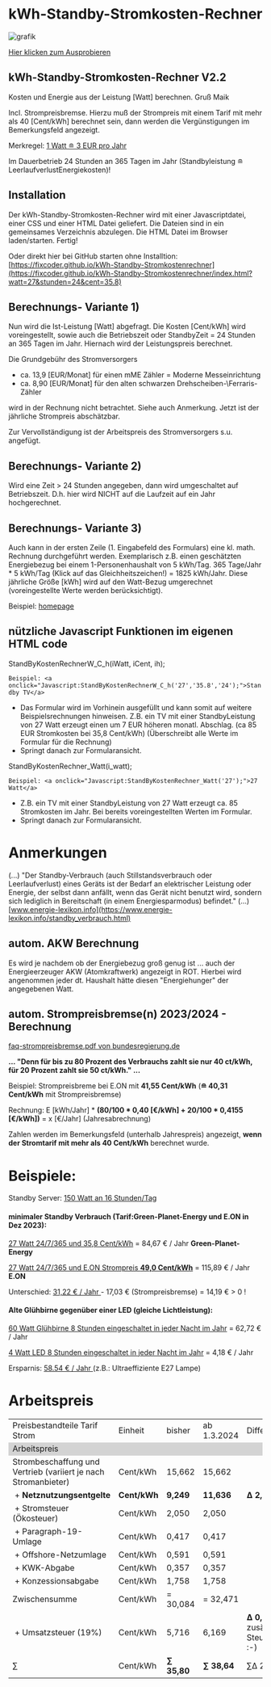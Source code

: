 # kWh-Standby-Stromkosten-Rechner 

![grafik](https://github.com/fixcoder/kWh-Standby-Stromkostenrechner/assets/152872653/af5f786f-be4b-4c2c-a3e3-98112907639f)


[Hier klicken zum Ausprobieren](https://fixcoder.github.io/kWh-Standby-Stromkostenrechner/)

## kWh-Standby-Stromkosten-Rechner V2.2
Kosten und Energie aus der Leistung [Watt] berechnen. Gruß Maik


Incl. Strompreisbremse. Hierzu muß der Strompreis mit einem Tarif mit mehr als 40 [Cent/kWh] berechnet sein, 
dann werden die Vergünstigungen im Bemerkungsfeld angezeigt.

Merkregel: [1 Watt &#8792; 3 EUR pro Jahr](https://fixcoder.github.io/kWh-Standby-Stromkostenrechner/index.html?watt=1&stunden=24&cent=35.8)

Im Dauerbetrieb 24 Stunden an 365 Tagen im Jahr (Standbyleistung  &#8792; LeerlaufverlustEnergiekosten)!



## Installation
Der kWh-Standby-Stromkosten-Rechner wird mit einer Javascriptdatei, einer CSS und einer HTML Datei geliefert.
Die Dateien sind in ein gemeinsames Verzeichnis abzulegen. Die HTML Datei im Browser laden/starten. Fertig!

Oder direkt hier bei GitHub starten ohne Installtion: [https://fixcoder.github.io/kWh-Standby-Stromkostenrechner](https://fixcoder.github.io/kWh-Standby-Stromkostenrechner/index.html?watt=27&stunden=24&cent=35.8)


## Berechnungs- Variante 1)
Nun wird die Ist-Leistung [Watt] abgefragt.
Die Kosten [Cent/kWh] wird voreingestellt, sowie auch die Betriebszeit oder StandbyZeit = 24 Stunden an 365 Tagen im Jahr.
Hiernach wird der Leistungspreis berechnet.

Die Grundgebühr des Stromversorgers 
- ca. 13,9 [EUR/Monat] für einen mME Zähler = Moderne Messeinrichtung
- ca. 8,90 [EUR/Monat] für den alten schwarzen Drehscheiben-\Ferraris-Zähler

wird in der Rechnung nicht betrachtet. Siehe auch Anmerkung.
Jetzt ist der jährliche Strompreis abschätzbar.

Zur Vervollständigung ist der Arbeitspreis des Stromversorgers s.u. angefügt.

## Berechnungs- Variante 2)

Wird eine Zeit > 24 Stunden angegeben, dann wird umgeschaltet auf Betriebszeit.
D.h. hier wird NICHT auf die Laufzeit auf ein Jahr hochgerechnet.

## Berechnungs- Variante 3)
Auch kann in der ersten Zeile (1. Eingabefeld des Formulars) eine kl. math. Rechnung durchgeführt werden. Exemplarisch z.B. einen
geschätzten Energiebezug bei einem 1-Personenhaushalt von 5 kWh/Tag. 365 Tage/Jahr * 5 kWh/Tag (Klick auf das Gleichheitszeichen!) = 1825 kWh/Jahr.
Diese jährliche Größe [kWh] wird auf den Watt-Bezug umgerechnet (voreingestellte Werte werden berücksichtigt).

Beispiel: [homepage](https://www.maikschulte.de/loesungen-klimawandel.php#MaiksStandbyStromkostenRechner)

## nützliche Javascript Funktionen im eigenen HTML code
StandByKostenRechnerW_C_h(iWatt, iCent, ih);

`Beispiel: <a onclick="Javascript:StandByKostenRechnerW_C_h('27','35.8','24');">Standby TV</a>` 

 - Das Formular wird im Vorhinein ausgefüllt und kann somit auf weitere Beispielsrechnungen hinweisen.
 Z.B. ein TV mit einer StandbyLeistung von 27 Watt erzeugt einen um 7 EUR höheren monatl. Abschlag. (ca 85 EUR Stromkosten bei 35,8 Cent/kWh)
(Überschreibt alle Werte im Formular für die Rechnung)
 - Springt danach zur Formularansicht.

StandByKostenRechner_Watt(i_watt);

`Beispiel: <a onclick="Javascript:StandByKostenRechner_Watt('27');">27 Watt</a>`


 - Z.B. ein TV mit einer StandbyLeistung von 27 Watt erzeugt ca. 85 Stromkosten im Jahr. Bei bereits voreingestellten Werten im Formular.
 - Springt danach zur Formularansicht.

# Anmerkungen

(...) "Der Standby-Verbrauch (auch Stillstandsverbrauch oder Leerlaufverlust) eines Geräts ist der Bedarf 
an elektrischer Leistung oder Energie, der selbst dann anfällt, wenn das Gerät nicht benutzt wird, 
sondern sich lediglich in Bereitschaft (in einem Energiesparmodus) befindet." (...) 
[www.energie-lexikon.info](https://www.energie-lexikon.info/standby_verbrauch.html)


## autom. AKW Berechnung
Es wird je nachdem ob der Energiebezug groß genug ist ... auch der Energieerzeuger AKW (Atomkraftwerk)
angezeigt in ROT. Hierbei wird angenommen jeder dt. Haushalt hätte diesen "Energiehunger" der angegebenen Watt.

## autom. Strompreisbremse(n) 2023/2024 - Berechnung

[faq-strompreisbremse.pdf von bundesregierung.de](https://www.bundesregierung.de/breg-de/themen/stromkostenrechner)

**... "Denn für bis zu 80 Prozent des Verbrauchs zahlt sie nur 40 ct/kWh, für 20 Prozent zahlt sie 50 ct/kWh." ...**

Beispiel: Strompreisbreme bei E.ON mit **41,55 Cent/kWh**   (**&#8792; 40,31 Cent/kWh** mit Strompreisbremse)

Rechnung: E [kWh/Jahr] * **(80/100 * 0,40 [€/kWh] + 20/100 * 0,4155 [€/kWh])** = x [€/Jahr] (Jahresabrechnung)

Zahlen werden im Bemerkungsfeld (unterhalb Jahrespreis) angezeigt, **wenn der Stromtarif mit mehr als 40 Cent/kWh** berechnet wurde.

# Beispiele:

Standby Server: [150 Watt an 16 Stunden/Tag](https://fixcoder.github.io/kWh-Standby-Stromkostenrechner/index.html?watt=150&stunden=16&cent=35.8) 

#### minimaler Standby Verbrauch (Tarif:Green-Planet-Energy und E.ON in Dez 2023):

[27 Watt 24/7/365 und 35,8 Cent/kWh](https://fixcoder.github.io/kWh-Standby-Stromkostenrechner/index.html?watt=27&stunden=24&cent=35.8) = 84,67 € / Jahr **Green-Planet-Energy**

[27 Watt 24/7/365 und E.ON Strompreis **49,0 Cent/kWh**](https://fixcoder.github.io/kWh-Standby-Stromkostenrechner/index.html?watt=27&stunden=24&cent=49) = 115,89 € / Jahr **E.ON**

Unterschied: [31,22 € / Jahr ](https://fixcoder.github.io/kWh-Standby-Stromkostenrechner/index.html?watt=27&stunden=24&cent=13.2)  - 17,03 € (Strompreisbremse) = 14,19 € > 0 !


#### Alte Glühbirne gegenüber einer LED (gleiche Lichtleistung):

[60 Watt Glühbirne 8 Stunden eingeschaltet in jeder Nacht im Jahr](https://fixcoder.github.io/kWh-Standby-Stromkostenrechner/index.html?watt=60&stunden=8&cent=35.8) = 62,72 € / Jahr 

[4 Watt LED 8 Stunden eingeschaltet in jeder Nacht im Jahr](https://fixcoder.github.io/kWh-Standby-Stromkostenrechner/index.html?watt=4&stunden=8&cent=35.8) = 4,18 €  / Jahr 

Ersparnis: [58.54 €  / Jahr ](https://fixcoder.github.io/kWh-Standby-Stromkostenrechner/index.html?watt=56&stunden=8&cent=35.8) (z.B.: Ultraeffiziente E27 Lampe)

# Arbeitspreis


<table>
<tr><td width="30%">Preisbestandteile Tarif Strom</td>
    <td width="40px" class="c">Einheit</td>
    <td width="40px" class="c">bisher</td>
    <td width="40px" class="c">ab 1.3.2024</td>
    <td width="25%"><div id="idposkWhJahr">Differenz</div></td>
</tr>

<tr style="background-color:lightgrey;"><td colspan=5>Arbeitspreis</td></tr> 

<tr><td>Strombeschaffung und Vertrieb (variiert je nach Stromanbieter)</td>
<td >Cent/kWh</td>
<td >15,662</td><td>15,662</td>
<td></td>
</tr>

<tr><td>&nbsp;+&nbsp;<b>Netznutzungsentgelte</b></td>
<td><b>Cent/kWh</b></td>
<td><b>9,249</b></td>
<td><b>11,636</b></td>
<td><b>&#x0394; 2,387</b></td>
</tr>

<tr><td>&nbsp;+&nbsp;Stromsteuer (Ökosteuer)</td><td class="c">Cent/kWh</td><td class="b">2,050</td><td class="b">2,050</td><td></td></tr>
<tr><td>&nbsp;+&nbsp;Paragraph-19-Umlage</td><td class="c">Cent/kWh</td><td class="b">0,417</td><td class="b">0,417</td><td></td></tr>
<tr><td>&nbsp;+&nbsp;Offshore-Netzumlage</td><td class="c">Cent/kWh</td><td class="b">0,591</td><td class="b">0,591</td><td></td></tr>
<tr><td>&nbsp;+&nbsp;KWK-Abgabe</td><td class="c">Cent/kWh</td><td class="b">0,357</td><td class="b">0,357</td><td></td></tr>
<tr><td>&nbsp;+&nbsp;Konzessionsabgabe</td><td class="c">Cent/kWh</td><td class="b">1,758</td><td class="b">1,758</td><td></td></tr>

<tr><td>Zwischensumme</td><td class="c">Cent/kWh</td><td class="b">= 30,084</td><td class="b">= 32,471</td><td></td></tr>
    
<tr><td>&nbsp;+&nbsp;Umsatzsteuer (19%)</td><td class="c">Cent/kWh</td><td class="b">5,716</td><td>6,169</td>
<td><b>&#x0394; 0,453</b> zusätzliche Steuereinnahmen :-)</td></tr>
<tr><td>&sum;</td><td>Cent/kWh</td><td><b>&sum; 35,80</b></td><td ><b>&sum; 38,64</b></td><td>&sum;&#x0394; 2,84</td></tr> 
</table> 






